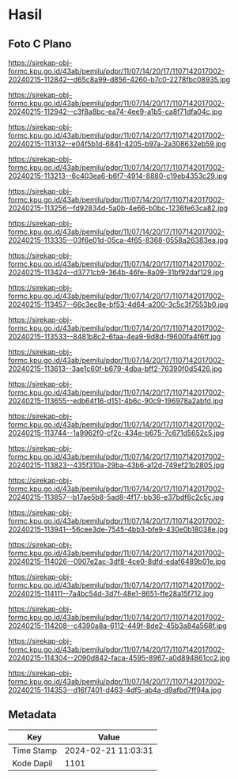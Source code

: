 # Hasil

## Foto C Plano

https://sirekap-obj-formc.kpu.go.id/43ab/pemilu/pdpr/11/07/14/20/17/1107142017002-20240215-112842--d65c8a99-d856-4260-b7c0-2278fbc08935.jpg

https://sirekap-obj-formc.kpu.go.id/43ab/pemilu/pdpr/11/07/14/20/17/1107142017002-20240215-112942--c3f8a8bc-ea74-4ee9-a1b5-ca8f71dfa04c.jpg

https://sirekap-obj-formc.kpu.go.id/43ab/pemilu/pdpr/11/07/14/20/17/1107142017002-20240215-113132--e04f5b1d-6841-4205-b97a-2a308632eb59.jpg

https://sirekap-obj-formc.kpu.go.id/43ab/pemilu/pdpr/11/07/14/20/17/1107142017002-20240215-113213--6c403ea6-b6f7-4914-8880-c19eb4353c29.jpg

https://sirekap-obj-formc.kpu.go.id/43ab/pemilu/pdpr/11/07/14/20/17/1107142017002-20240215-113256--fd92834d-5a0b-4e66-b0bc-1236fe63ca82.jpg

https://sirekap-obj-formc.kpu.go.id/43ab/pemilu/pdpr/11/07/14/20/17/1107142017002-20240215-113335--03f6e01d-05ca-4f65-8368-0558a26383ea.jpg

https://sirekap-obj-formc.kpu.go.id/43ab/pemilu/pdpr/11/07/14/20/17/1107142017002-20240215-113424--d3771cb9-364b-46fe-8a09-31bf92daf129.jpg

https://sirekap-obj-formc.kpu.go.id/43ab/pemilu/pdpr/11/07/14/20/17/1107142017002-20240215-113457--66c3ec8e-bf53-4d64-a200-3c5c3f7553b0.jpg

https://sirekap-obj-formc.kpu.go.id/43ab/pemilu/pdpr/11/07/14/20/17/1107142017002-20240215-113533--8481b8c2-6faa-4ea9-9d8d-f9600fa4f6ff.jpg

https://sirekap-obj-formc.kpu.go.id/43ab/pemilu/pdpr/11/07/14/20/17/1107142017002-20240215-113613--3ae1c60f-b679-4dba-bff2-76390f0d5426.jpg

https://sirekap-obj-formc.kpu.go.id/43ab/pemilu/pdpr/11/07/14/20/17/1107142017002-20240215-113655--edb64f16-d151-4b6c-90c9-196978a2abfd.jpg

https://sirekap-obj-formc.kpu.go.id/43ab/pemilu/pdpr/11/07/14/20/17/1107142017002-20240215-113744--1a9962f0-cf2c-434e-b675-7c671d5652c5.jpg

https://sirekap-obj-formc.kpu.go.id/43ab/pemilu/pdpr/11/07/14/20/17/1107142017002-20240215-113823--435f310a-29ba-43b6-a12d-749ef21b2805.jpg

https://sirekap-obj-formc.kpu.go.id/43ab/pemilu/pdpr/11/07/14/20/17/1107142017002-20240215-113857--b17ae5b8-5ad8-4f17-bb36-e37bdf6c2c5c.jpg

https://sirekap-obj-formc.kpu.go.id/43ab/pemilu/pdpr/11/07/14/20/17/1107142017002-20240215-113941--56cee3de-7545-4bb3-bfe9-430e0b18038e.jpg

https://sirekap-obj-formc.kpu.go.id/43ab/pemilu/pdpr/11/07/14/20/17/1107142017002-20240215-114026--0907e2ac-3df8-4ce0-8dfd-edaf6489b01e.jpg

https://sirekap-obj-formc.kpu.go.id/43ab/pemilu/pdpr/11/07/14/20/17/1107142017002-20240215-114111--7a4bc54d-3d7f-48e1-8651-ffe28a15f712.jpg

https://sirekap-obj-formc.kpu.go.id/43ab/pemilu/pdpr/11/07/14/20/17/1107142017002-20240215-114208--c4390a8a-6112-449f-8de2-45b3a84a568f.jpg

https://sirekap-obj-formc.kpu.go.id/43ab/pemilu/pdpr/11/07/14/20/17/1107142017002-20240215-114304--2090d842-faca-4595-8967-a0d894861cc2.jpg

https://sirekap-obj-formc.kpu.go.id/43ab/pemilu/pdpr/11/07/14/20/17/1107142017002-20240215-114353--d16f7401-d463-4df5-ab4a-d9afbd7ff94a.jpg


## Metadata

| Key        | Value               |
| ---------- | ------------------- |
| Time Stamp | 2024-02-21 11:03:31 |
| Kode Dapil | 1101                |



